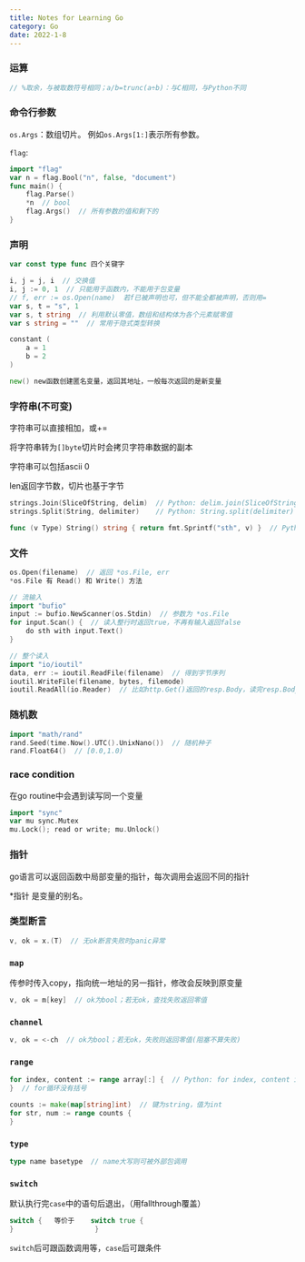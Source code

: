 ```yaml
---
title: Notes for Learning Go
category: Go
date: 2022-1-8
---
```




### 运算

```go
// %取余，与被取数符号相同；a/b=trunc(a÷b)：与C相同，与Python不同
```



### 命令行参数

`os.Args`：数组切片。 例如`os.Args[1:]`表示所有参数。

`flag`:

```go
import "flag"
var n = flag.Bool("n", false, "document")
func main() {
    flag.Parse()
    *n  // bool
    flag.Args()  // 所有参数的值和剩下的
}
```



### 声明

```go
var const type func 四个关键字

i, j = j, i  // 交换值
i, j := 0, 1  // 只能用于函数内，不能用于包变量
// f, err := os.Open(name)  若f已被声明也可，但不能全都被声明，否则用=
var s, t = "s", 1
var s, t string  // 利用默认零值，数组和结构体为各个元素赋零值
var s string = ""  // 常用于隐式类型转换

constant (
	a = 1
    b = 2
)

new() new函数创建匿名变量，返回其地址，一般每次返回的是新变量
```



### 字符串(不可变)

字符串可以直接相加，或+=

将字符串转为`[]byte`切片时会拷贝字符串数据的副本

字符串可以包括ascii 0

len返回字节数，切片也基于字节

```go
strings.Join(SliceOfString, delim)  // Python: delim.join(SliceOfString)
strings.Split(String, delimiter)    // Python: String.split(delimiter)

```

```go
func (v Type) String() string { return fmt.Sprintf("sth", v) }  // Python: __str__
```





### 文件

```go
os.Open(filename)  // 返回 *os.File, err
*os.File 有 Read() 和 Write() 方法

// 流输入
import "bufio"
input := bufio.NewScanner(os.Stdin)  // 参数为 *os.File
for input.Scan() {  // 读入整行时返回true，不再有输入返回false
    do sth with input.Text()
}

// 整个读入
import "io/ioutil"
data, err := ioutil.ReadFile(filename)  // 得到字节序列
ioutil.WriteFile(filename, bytes, filemode)
ioutil.ReadAll(io.Reader)  // 比如http.Get()返回的resp.Body，读完resp.Body.Close()
```



### 随机数

```go
import "math/rand"
rand.Seed(time.Now().UTC().UnixNano())  // 随机种子
rand.Float64()  // [0.0,1.0)
```





### race condition

在go routine中会遇到读写同一个变量

```go
import "sync"
var mu sync.Mutex
mu.Lock(); read or write; mu.Unlock()
```



### 指针

go语言可以返回函数中局部变量的指针，每次调用会返回不同的指针

*指针 是变量的别名。



### 类型断言

```go
v, ok = x.(T)  // 无ok断言失败时panic异常
```







### `map`

传参时传入copy，指向统一地址的另一指针，修改会反映到原变量

```go
v, ok = m[key]  // ok为bool；若无ok，查找失败返回零值
```



### `channel`

```go
v, ok = <-ch  // ok为bool；若无ok，失败则返回零值(阻塞不算失败)
```





### `range` 

```go
for index, content := range array[:] {  // Python: for index, content in enumerate(array):
}  // for循环没有括号

counts := make(map[string]int)  // 键为string，值为int
for str, num := range counts {
}
```



### `type`

```go
type name basetype  // name大写则可被外部包调用
```





### `switch`

默认执行完`case`中的语句后退出，（用fallthrough覆盖）

```go
switch {   等价于    switch true {
}                    }
```

`switch`后可跟函数调用等，`case`后可跟条件
